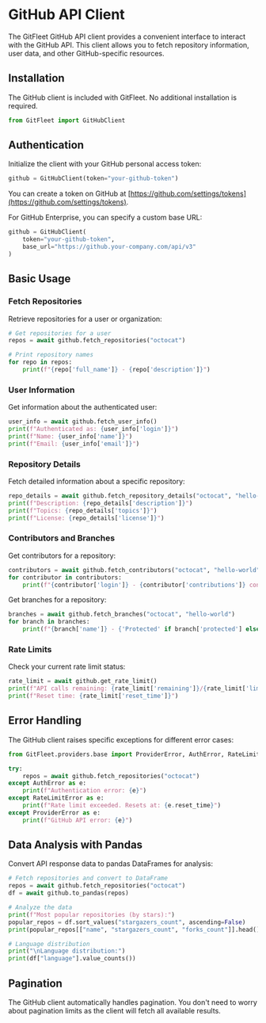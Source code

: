 # GitHub API Client

The GitFleet GitHub API client provides a convenient interface to interact with the GitHub API. This client allows you to fetch repository information, user data, and other GitHub-specific resources.

## Installation

The GitHub client is included with GitFleet. No additional installation is required.

```python
from GitFleet import GitHubClient
```

## Authentication

Initialize the client with your GitHub personal access token:

```python
github = GitHubClient(token="your-github-token")
```

You can create a token on GitHub at [https://github.com/settings/tokens](https://github.com/settings/tokens).

For GitHub Enterprise, you can specify a custom base URL:

```python
github = GitHubClient(
    token="your-github-token",
    base_url="https://github.your-company.com/api/v3"
)
```

## Basic Usage

### Fetch Repositories

Retrieve repositories for a user or organization:

```python
# Get repositories for a user
repos = await github.fetch_repositories("octocat")

# Print repository names
for repo in repos:
    print(f"{repo['full_name']} - {repo['description']}")
```

### User Information

Get information about the authenticated user:

```python
user_info = await github.fetch_user_info()
print(f"Authenticated as: {user_info['login']}")
print(f"Name: {user_info['name']}")
print(f"Email: {user_info['email']}")
```

### Repository Details

Fetch detailed information about a specific repository:

```python
repo_details = await github.fetch_repository_details("octocat", "hello-world")
print(f"Description: {repo_details['description']}")
print(f"Topics: {repo_details['topics']}")
print(f"License: {repo_details['license']}")
```

### Contributors and Branches

Get contributors for a repository:

```python
contributors = await github.fetch_contributors("octocat", "hello-world")
for contributor in contributors:
    print(f"{contributor['login']} - {contributor['contributions']} contributions")
```

Get branches for a repository:

```python
branches = await github.fetch_branches("octocat", "hello-world")
for branch in branches:
    print(f"{branch['name']} - {'Protected' if branch['protected'] else 'Not protected'}")
```

### Rate Limits

Check your current rate limit status:

```python
rate_limit = await github.get_rate_limit()
print(f"API calls remaining: {rate_limit['remaining']}/{rate_limit['limit']}")
print(f"Reset time: {rate_limit['reset_time']}")
```

## Error Handling

The GitHub client raises specific exceptions for different error cases:

```python
from GitFleet.providers.base import ProviderError, AuthError, RateLimitError

try:
    repos = await github.fetch_repositories("octocat")
except AuthError as e:
    print(f"Authentication error: {e}")
except RateLimitError as e:
    print(f"Rate limit exceeded. Resets at: {e.reset_time}")
except ProviderError as e:
    print(f"GitHub API error: {e}")
```

## Data Analysis with Pandas

Convert API response data to pandas DataFrames for analysis:

```python
# Fetch repositories and convert to DataFrame
repos = await github.fetch_repositories("octocat")
df = await github.to_pandas(repos)

# Analyze the data
print(f"Most popular repositories (by stars):")
popular_repos = df.sort_values("stargazers_count", ascending=False)
print(popular_repos[["name", "stargazers_count", "forks_count"]].head())

# Language distribution
print("\nLanguage distribution:")
print(df["language"].value_counts())
```

## Pagination

The GitHub client automatically handles pagination. You don't need to worry about pagination limits as the client will fetch all available results.